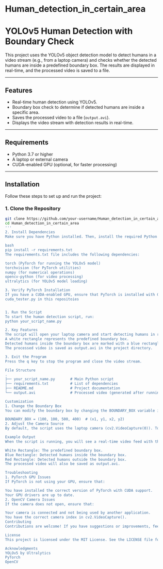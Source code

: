 # Human_detection_in_certain_area
# YOLOv5 Human Detection with Boundary Check

This project uses the YOLOv5 object detection model to detect humans in a video stream (e.g., from a laptop camera) and checks whether the detected humans are inside a predefined boundary box. The results are displayed in real-time, and the processed video is saved to a file.

---

## Features

- Real-time human detection using YOLOv5.
- Boundary box check to determine if detected humans are inside a specific area.
- Saves the processed video to a file (`output.avi`).
- Displays the video stream with detection results in real-time.

---

## Requirements

- Python 3.7 or higher
- A laptop or external camera
- CUDA-enabled GPU (optional, for faster processing)

---

## Installation

Follow these steps to set up and run the project:

### 1. Clone the Repository
```bash
git clone https://github.com/your-username/Human_detection_in_certain_area.git
cd Human_detection_in_certain_area
'''
2. Install Dependencies
Make sure you have Python installed. Then, install the required Python libraries:

bash
pip install -r requirements.txt
The requirements.txt file includes the following dependencies:

torch (PyTorch for running the YOLOv5 model)
torchvision (for PyTorch utilities)
numpy (for numerical operations)
opencv-python (for video processing)
ultralytics (for YOLOv5 model loading)

3. Verify PyTorch Installation
If you have a CUDA-enabled GPU, ensure that PyTorch is installed with GPU support. You can verify this by running:
cuda_tester.py in this repositoies


1. Run the Script
To start the human detection script, run:
python your_script_name.py

2. Key Features
The script will open your laptop camera and start detecting humans in real-time.
A white rectangle represents the predefined boundary box.
Detected humans inside the boundary box are marked with a blue rectangle, while those outside are marked with a red rectangle.
The processed video is saved as output.avi in the project directory.

3. Exit the Program
Press the q key to stop the program and close the video stream.

File Structure
.
├── your_script_name.py       # Main Python script
├── requirements.txt          # List of dependencies
├── README.md                 # Project documentation
└── output.avi                # Processed video (generated after running the script)

Customization
1. Change the Boundary Box
You can modify the boundary box by changing the BOUNDARY_BOX variable in the script:

BOUNDARY_BOX = (100, 100, 500, 400)  # (x1, y1, x2, y2)
2. Adjust the Camera Source
By default, the script uses the laptop camera (cv2.VideoCapture(0)). To use an external camera, change the 0 to the appropriate camera index.

Example Output
When the script is running, you will see a real-time video feed with the following features:

White Rectangle: The predefined boundary box.
Blue Rectangle: Detected humans inside the boundary box.
Red Rectangle: Detected humans outside the boundary box.
The processed video will also be saved as output.avi.

Troubleshooting
1. PyTorch GPU Issues
If PyTorch is not using your GPU, ensure that:

You have installed the correct version of PyTorch with CUDA support.
Your GPU drivers are up to date.
2. OpenCV Camera Issues
If the camera does not open, ensure that:

Your camera is connected and not being used by another application.
You have the correct camera index in cv2.VideoCapture().
Contributing
Contributions are welcome! If you have suggestions or improvements, feel free to open an issue or submit a pull request.

License
This project is licensed under the MIT License. See the LICENSE file for details.

Acknowledgments
YOLOv5 by Ultralytics
PyTorch
OpenCV
